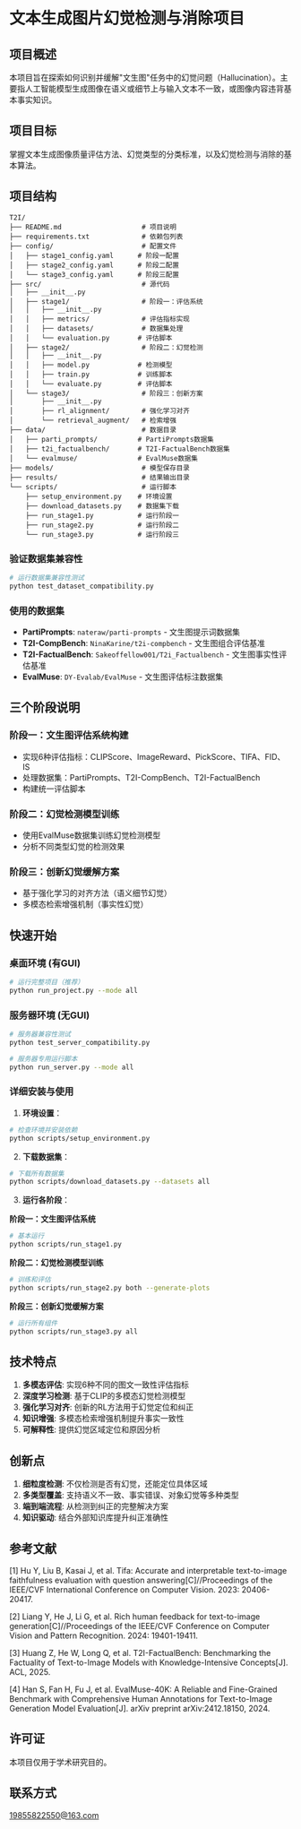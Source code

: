 # 文本生成图片幻觉检测与消除项目

## 项目概述

本项目旨在探索如何识别并缓解"文生图"任务中的幻觉问题（Hallucination）。主要指人工智能模型生成图像在语义或细节上与输入文本不一致，或图像内容违背基本事实知识。

## 项目目标

掌握文本生成图像质量评估方法、幻觉类型的分类标准，以及幻觉检测与消除的基本算法。

## 项目结构

```
T2I/
├── README.md                    # 项目说明
├── requirements.txt             # 依赖包列表
├── config/                      # 配置文件
│   ├── stage1_config.yaml      # 阶段一配置
│   ├── stage2_config.yaml      # 阶段二配置
│   └── stage3_config.yaml      # 阶段三配置
├── src/                         # 源代码
│   ├── __init__.py
│   ├── stage1/                  # 阶段一：评估系统
│   │   ├── __init__.py
│   │   ├── metrics/             # 评估指标实现
│   │   ├── datasets/            # 数据集处理
│   │   └── evaluation.py       # 评估脚本
│   ├── stage2/                  # 阶段二：幻觉检测
│   │   ├── __init__.py
│   │   ├── model.py            # 检测模型
│   │   ├── train.py            # 训练脚本
│   │   └── evaluate.py         # 评估脚本
│   └── stage3/                  # 阶段三：创新方案
│       ├── __init__.py
│       ├── rl_alignment/        # 强化学习对齐
│       └── retrieval_augment/   # 检索增强
├── data/                        # 数据目录
│   ├── parti_prompts/          # PartiPrompts数据集
│   ├── t2i_factualbench/       # T2I-FactualBench数据集
│   └── evalmuse/               # EvalMuse数据集
├── models/                      # 模型保存目录
├── results/                     # 结果输出目录
└── scripts/                     # 运行脚本
    ├── setup_environment.py    # 环境设置
    ├── download_datasets.py    # 数据集下载
    ├── run_stage1.py           # 运行阶段一
    ├── run_stage2.py           # 运行阶段二
    └── run_stage3.py           # 运行阶段三
```


### 验证数据集兼容性
```bash
# 运行数据集兼容性测试
python test_dataset_compatibility.py
```

### 使用的数据集
- **PartiPrompts**: `nateraw/parti-prompts` - 文生图提示词数据集
- **T2I-CompBench**: `NinaKarine/t2i-compbench` - 文生图组合评估基准
- **T2I-FactualBench**: `Sakeoffellow001/T2i_Factualbench` - 文生图事实性评估基准
- **EvalMuse**: `DY-Evalab/EvalMuse` - 文生图评估标注数据集


## 三个阶段说明

### 阶段一：文生图评估系统构建
- 实现6种评估指标：CLIPScore、ImageReward、PickScore、TIFA、FID、IS
- 处理数据集：PartiPrompts、T2I-CompBench、T2I-FactualBench
- 构建统一评估脚本

### 阶段二：幻觉检测模型训练
- 使用EvalMuse数据集训练幻觉检测模型
- 分析不同类型幻觉的检测效果

### 阶段三：创新幻觉缓解方案
- 基于强化学习的对齐方法（语义细节幻觉）
- 多模态检索增强机制（事实性幻觉）

## 快速开始

### 桌面环境 (有GUI)
```bash
# 运行完整项目（推荐）
python run_project.py --mode all

```

### 服务器环境 (无GUI)
```bash
# 服务器兼容性测试
python test_server_compatibility.py

# 服务器专用运行脚本
python run_server.py --mode all

```

### 详细安装与使用

1. **环境设置**：
```bash
# 检查环境并安装依赖
python scripts/setup_environment.py
```

2. **下载数据集**：
```bash
# 下载所有数据集
python scripts/download_datasets.py --datasets all
```

3. **运行各阶段**：

**阶段一：文生图评估系统**
```bash
# 基本运行
python scripts/run_stage1.py
```

**阶段二：幻觉检测模型训练**
```bash
# 训练和评估
python scripts/run_stage2.py both --generate-plots
```

**阶段三：创新幻觉缓解方案**
```bash
# 运行所有组件
python scripts/run_stage3.py all
```


## 技术特点

1. **多模态评估**: 实现6种不同的图文一致性评估指标
2. **深度学习检测**: 基于CLIP的多模态幻觉检测模型
3. **强化学习对齐**: 创新的RL方法用于幻觉定位和纠正
4. **知识增强**: 多模态检索增强机制提升事实一致性
5. **可解释性**: 提供幻觉区域定位和原因分析

## 创新点

1. **细粒度检测**: 不仅检测是否有幻觉，还能定位具体区域
2. **多类型覆盖**: 支持语义不一致、事实错误、对象幻觉等多种类型
3. **端到端流程**: 从检测到纠正的完整解决方案
4. **知识驱动**: 结合外部知识库提升纠正准确性



## 参考文献

[1] Hu Y, Liu B, Kasai J, et al. Tifa: Accurate and interpretable text-to-image faithfulness evaluation with question answering[C]//Proceedings of the IEEE/CVF International Conference on Computer Vision. 2023: 20406-20417.

[2] Liang Y, He J, Li G, et al. Rich human feedback for text-to-image generation[C]//Proceedings of the IEEE/CVF Conference on Computer Vision and Pattern Recognition. 2024: 19401-19411.

[3] Huang Z, He W, Long Q, et al. T2I-FactualBench: Benchmarking the Factuality of Text-to-Image Models with Knowledge-Intensive Concepts[J]. ACL, 2025.

[4] Han S, Fan H, Fu J, et al. EvalMuse-40K: A Reliable and Fine-Grained Benchmark with Comprehensive Human Annotations for Text-to-Image Generation Model Evaluation[J]. arXiv preprint arXiv:2412.18150, 2024.

## 许可证

本项目仅用于学术研究目的。

## 联系方式
19855822550@163.com


